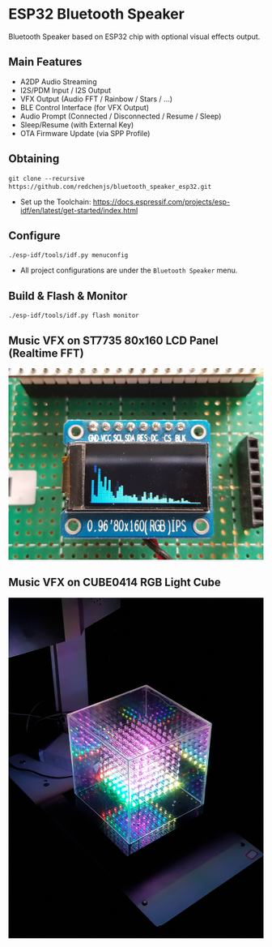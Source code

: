 ESP32 Bluetooth Speaker
=======================

Bluetooth Speaker based on ESP32 chip with optional visual effects output.

## Main Features

* A2DP Audio Streaming
* I2S/PDM Input / I2S Output
* VFX Output (Audio FFT / Rainbow / Stars / ...)
* BLE Control Interface (for VFX Output)
* Audio Prompt (Connected / Disconnected / Resume / Sleep)
* Sleep/Resume (with External Key)
* OTA Firmware Update (via SPP Profile)

## Obtaining

```
git clone --recursive https://github.com/redchenjs/bluetooth_speaker_esp32.git
```

* Set up the Toolchain: <https://docs.espressif.com/projects/esp-idf/en/latest/get-started/index.html>

## Configure

```
./esp-idf/tools/idf.py menuconfig
```

* All project configurations are under the `Bluetooth Speaker` menu.

## Build & Flash & Monitor

```
./esp-idf/tools/idf.py flash monitor
```

## Music VFX on ST7735 80x160 LCD Panel (Realtime FFT)

<img src="docs/lcd.png">

## Music VFX on CUBE0414 RGB Light Cube

<img src="docs/cube.png">
